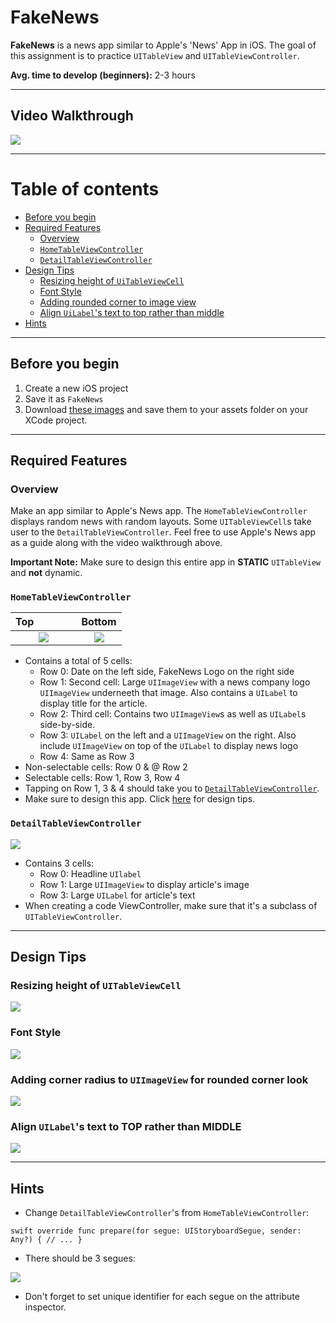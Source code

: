 # FakeNews
**FakeNews** is a news app similar to Apple's 'News' App in iOS. The goal of this assignment is to practice `UITableView` and `UITableViewController`.

**Avg. time to develop (beginners):** 2-3 hours

***

## Video Walkthrough

![](/demo.gif)

***



Table of contents
=================

* [Before you begin](#before-you-begin)
* [Required Features](#required-features)
  * [Overview](#overview)
  * [`HomeTableViewController`](#hometableviewcontroller)
  * [`DetailTableViewController`](#detailtableviewcontroller)
* [Design Tips](#design-tips)
  * [Resizing height of `UiTableViewCell`](#resizing-height-of-uitableviewcell)
  * [Font Style](#font-style)
  * [Adding rounded corner to image view](#adding-corner-radius-to-uiimageview-for-rounded-corner-look)
  * [Align `UiLabel`'s text to top rather than middle](#align-uilabels-text-to-top-rather-than-middle)
* [Hints](#hints)

***

## Before you begin

1. Create a new iOS project
2. Save it as `FakeNews`
4. Download [these images](/FakeNews) and save them to your assets folder on your XCode project.

***

## Required Features

### Overview
Make an app similar to Apple's News app. The `HomeTableViewController` displays random news with random layouts. Some `UITableViewCell`s take user to the `DetailTableViewController`. Feel free to use Apple's News app as a guide along with the video walkthrough above.

**Important Note:** Make sure to design this entire app in **STATIC** `UITableView` and **not** dynamic.

### `HomeTableViewController`

Top                        |  Bottom
:-------------------------:|:-------------------------:
![](/HomePage1.png)        |   ![](/HomePage2.png)


* Contains a total of 5 cells:
  * Row 0: Date on the left side, FakeNews Logo on the right side
  * Row 1: Second cell: Large `UIImageView` with a news company logo `UIImageView` underneeth that image. Also contains a `UILabel` to display title for the article.
  * Row 2: Third cell: Contains two `UIImageView`s as well as `UILabel`s side-by-side.
  * Row 3: `UILabel` on the left and a `UIImageView` on the right. Also include `UIImageView` on top of the `UILabel` to display news logo
  * Row 4: Same as Row 3
* Non-selectable cells: Row 0 & @ Row 2
* Selectable cells: Row 1, Row 3, Row 4
* Tapping on Row 1, 3 & 4 should take you to [`DetailTableViewController`](#detailtableviewcontroller).
* Make sure to design this app. Click [here](#design-tips) for design tips.

### `DetailTableViewController`

![](/DetailPage.png)

* Contains 3 cells:
  * Row 0: Headline `UIlabel`
  * Row 1: Large `UIImageView` to display article's image
  * Row 3: Large `UILabel` for article's text
* When creating a code ViewController, make sure that it's a subclass of `UITableViewController`.

***

## Design Tips

### Resizing height of `UITableViewCell`

![](/Design%20Tips/resize-height-uitableviewcell.gif)

### Font Style
![](/Design%20Tips/font-style.gif)

### Adding corner radius to `UIImageView` for rounded corner look

![](/Design%20Tips/rounded-corner-imageviews.gif)

### Align `UILabel`'s text to TOP rather than MIDDLE

![](/Design%20Tips/align-uilabel-top.gif)

***

## Hints
* Change `DetailTableViewController`'s from `HomeTableViewController`:

` swift
override func prepare(for segue: UIStoryboardSegue, sender: Any?) {
 // ...
}
`
* There should be 3 segues:

![](/segues.png)

  * Don't forget to set unique identifier for each segue on the attribute inspector.






